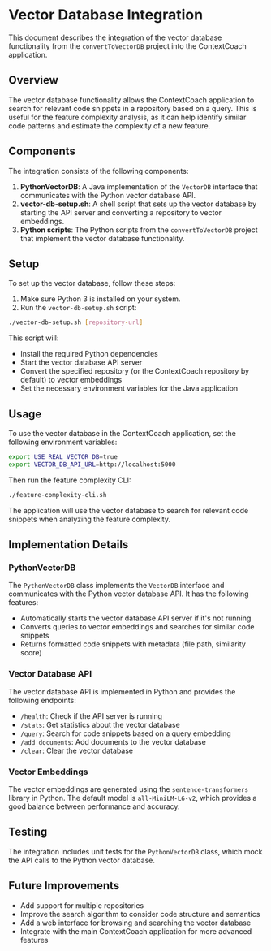 # Vector Database Integration

This document describes the integration of the vector database functionality from the `convertToVectorDB` project into the ContextCoach application.

## Overview

The vector database functionality allows the ContextCoach application to search for relevant code snippets in a repository based on a query. This is useful for the feature complexity analysis, as it can help identify similar code patterns and estimate the complexity of a new feature.

## Components

The integration consists of the following components:

1. **PythonVectorDB**: A Java implementation of the `VectorDB` interface that communicates with the Python vector database API.
2. **vector-db-setup.sh**: A shell script that sets up the vector database by starting the API server and converting a repository to vector embeddings.
3. **Python scripts**: The Python scripts from the `convertToVectorDB` project that implement the vector database functionality.

## Setup

To set up the vector database, follow these steps:

1. Make sure Python 3 is installed on your system.
2. Run the `vector-db-setup.sh` script:

```bash
./vector-db-setup.sh [repository-url]
```

This script will:
- Install the required Python dependencies
- Start the vector database API server
- Convert the specified repository (or the ContextCoach repository by default) to vector embeddings
- Set the necessary environment variables for the Java application

## Usage

To use the vector database in the ContextCoach application, set the following environment variables:

```bash
export USE_REAL_VECTOR_DB=true
export VECTOR_DB_API_URL=http://localhost:5000
```

Then run the feature complexity CLI:

```bash
./feature-complexity-cli.sh
```

The application will use the vector database to search for relevant code snippets when analyzing the feature complexity.

## Implementation Details

### PythonVectorDB

The `PythonVectorDB` class implements the `VectorDB` interface and communicates with the Python vector database API. It has the following features:

- Automatically starts the vector database API server if it's not running
- Converts queries to vector embeddings and searches for similar code snippets
- Returns formatted code snippets with metadata (file path, similarity score)

### Vector Database API

The vector database API is implemented in Python and provides the following endpoints:

- `/health`: Check if the API server is running
- `/stats`: Get statistics about the vector database
- `/query`: Search for code snippets based on a query embedding
- `/add_documents`: Add documents to the vector database
- `/clear`: Clear the vector database

### Vector Embeddings

The vector embeddings are generated using the `sentence-transformers` library in Python. The default model is `all-MiniLM-L6-v2`, which provides a good balance between performance and accuracy.

## Testing

The integration includes unit tests for the `PythonVectorDB` class, which mock the API calls to the Python vector database.

## Future Improvements

- Add support for multiple repositories
- Improve the search algorithm to consider code structure and semantics
- Add a web interface for browsing and searching the vector database
- Integrate with the main ContextCoach application for more advanced features
